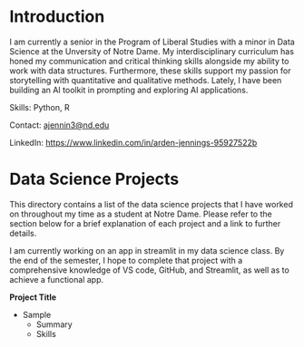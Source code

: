 

<!--
**arjennings/arjennings** is a ✨ _special_ ✨ repository because its `README.md` (this file) appears on your GitHub profile.

Here are some ideas to get you started:

- 🔭 I’m currently working on ...
- 🌱 I’m currently learning ...
- 👯 I’m looking to collaborate on ...
- 🤔 I’m looking for help with ...
- 💬 Ask me about ...
- 📫 How to reach me: ...
- 😄 Pronouns: ...
- ⚡ Fun fact: ...
-->

Introduction
======================================
I am currently a senior in the Program of Liberal Studies with a minor in Data Science at the Unversity of Notre Dame. My interdisciplinary curriculum has honed my communication and critical thinking skills alongside my ability to work with data structures. Furthermore, these skills support my passion for storytelling with quantitative and qualitative methods. Lately, I have been building an AI toolkit in prompting and exploring AI applications. 

Skills: Python, R

Contact: ajennin3@nd.edu

LinkedIn: https://www.linkedin.com/in/arden-jennings-95927522b 


Data Science Projects
======================================

This directory contains a list of the data science projects that I have worked on throughout my time as a student at Notre Dame. Please refer to the section below for a brief explanation of each project and a link to further details.

I am currently working on an app in streamlit in my data science class. By the end of the semester, I hope to complete that project with a comprehensive knowledge of VS code, GitHub, and Streamlit, as well as to achieve a functional app. 

**Project Title**
- Sample
    - Summary
    - Skills
